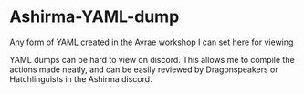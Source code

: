 # Ashirma-YAML-dump
Any form of YAML created in the Avrae workshop I can set here for viewing

YAML dumps can be hard to view on discord. This allows me to compile the actions made neatly, and can be easily reviewed by Dragonspeakers or Hatchlinguists in the Ashirma discord.
